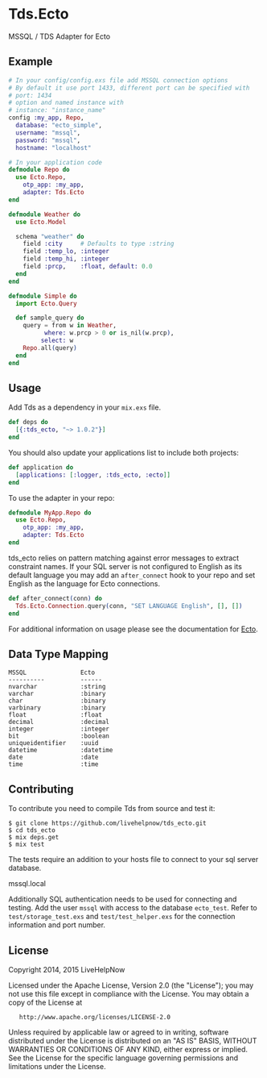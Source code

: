 # Tds.Ecto

MSSQL / TDS Adapter for Ecto

## Example
```elixir
# In your config/config.exs file add MSSQL connection options
# By default it use port 1433, different port can be specified with
# port: 1434
# option and named instance with
# instance: "instance_name"
config :my_app, Repo,
  database: "ecto_simple",
  username: "mssql",
  password: "mssql",
  hostname: "localhost"

# In your application code
defmodule Repo do
  use Ecto.Repo,
    otp_app: :my_app,
    adapter: Tds.Ecto
end

defmodule Weather do
  use Ecto.Model

  schema "weather" do
    field :city     # Defaults to type :string
    field :temp_lo, :integer
    field :temp_hi, :integer
    field :prcp,    :float, default: 0.0
  end
end

defmodule Simple do
  import Ecto.Query

  def sample_query do
    query = from w in Weather,
          where: w.prcp > 0 or is_nil(w.prcp),
         select: w
    Repo.all(query)
  end
end
```

## Usage

Add Tds as a dependency in your `mix.exs` file.

```elixir
def deps do
  [{:tds_ecto, "~> 1.0.2"}]
end
```

You should also update your applications list to include both projects:
```elixir
def application do
  [applications: [:logger, :tds_ecto, :ecto]]
end
```

To use the adapter in your repo:
```elixir
defmodule MyApp.Repo do
  use Ecto.Repo,
    otp_app: :my_app,
    adapter: Tds.Ecto
end
```

tds_ecto relies on pattern matching against error messages to extract constraint names.
If your SQL server is not configured to English as its default language you may add an `after_connect` hook to your repo and set English as the language for Ecto connections.

```elixir
def after_connect(conn) do
  Tds.Ecto.Connection.query(conn, "SET LANGUAGE English", [], [])
end
```

For additional information on usage please see the documentation for [Ecto](http://hexdocs.pm/ecto).

## Data Type Mapping

	MSSQL             	Ecto
	----------        	------
	nvarchar          	:string
	varchar			  	:binary
	char              	:binary
	varbinary		  	:binary
	float             	:float
	decimal           	:decimal
	integer 		  	:integer
	bit 			  	:boolean
	uniqueidentifier  	:uuid
	datetime		  	:datetime
	date			  	:date
	time 			  	:time


## Contributing

To contribute you need to compile Tds from source and test it:

```
$ git clone https://github.com/livehelpnow/tds_ecto.git
$ cd tds_ecto
$ mix deps.get
$ mix test
```

The tests require an addition to your hosts file to connect to your sql server database.

<IP OF SQL SERVER>	mssql.local

Additionally SQL authentication needs to be used for connecting and testing. Add the user `mssql` with access to the database `ecto_test`. Refer to `test/storage_test.exs` and `test/test_helper.exs` for the connection information and port number.

## License

   Copyright 2014, 2015 LiveHelpNow

   Licensed under the Apache License, Version 2.0 (the "License");
   you may not use this file except in compliance with the License.
   You may obtain a copy of the License at

       http://www.apache.org/licenses/LICENSE-2.0

   Unless required by applicable law or agreed to in writing, software
   distributed under the License is distributed on an "AS IS" BASIS,
   WITHOUT WARRANTIES OR CONDITIONS OF ANY KIND, either express or implied.
   See the License for the specific language governing permissions and
   limitations under the License.
